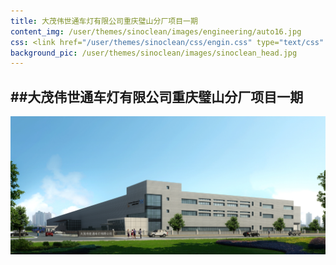 ```yaml
---
title: 大茂伟世通车灯有限公司重庆璧山分厂项目一期
content_img: /user/themes/sinoclean/images/engineering/auto16.jpg
css: <link href="/user/themes/sinoclean/css/engin.css" type="text/css" rel="stylesheet" />
background_pic: /user/themes/sinoclean/images/sinoclean_head.jpg
---
```


##大茂伟世通车灯有限公司重庆璧山分厂项目一期
---


![Pic1](/user/themes/sinoclean/images/engineering/auto16.jpg)
